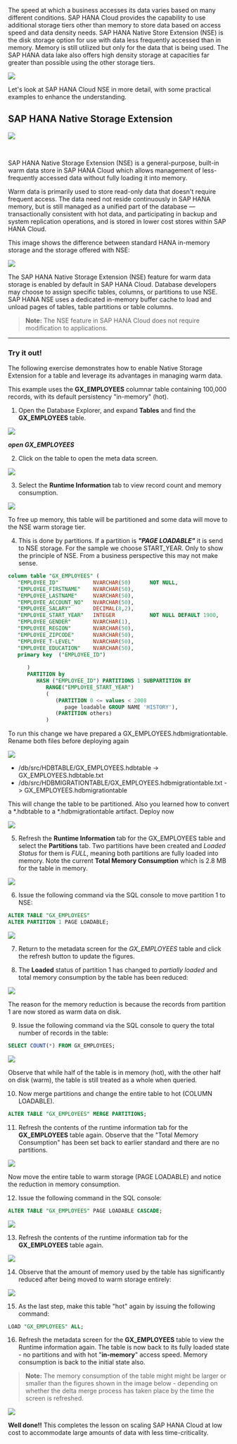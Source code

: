 The speed at which a business accesses its data varies based on many different conditions. SAP HANA Cloud provides the capability to use additional storage tiers other than memory to store data based on access speed and data density needs. SAP HANA Native Store Extension (NSE) is the disk storage option for use with data less frequently accessed than in memory. Memory is still utilized but only for the data that is being used. The SAP HANA data lake also offers high density storage at capacities far greater than possible using the other storage tiers.


![](./Images/image01new2.png)

<!---Some of the tiered storage options available to manage large amounts of data beyond the scale of SAP HANA Cloud are **SAP HANA Native Storage Extension (NSE)** and **SAP HANA Data Lake**.
</br>

>**Note:** The rest of this lesson will focus on SAP HANA Native Storage Extension (NSE). For more information on SAP HANA Data Lake, please see the appendix at the end of this Academy.--->

Let's look at SAP HANA Cloud NSE in more detail, with some practical examples to enhance the understanding.

## SAP HANA Native Storage Extension

![](./Images/image_nse.png)

<!---**Capabilities:**</br>
* Intelligent buffer cache to transfer pages of data between memory and disk
* Data is partly in memory, and partly on disk by splitting tables, columns, or partitions between memory and disk storage
* Collect statistics of data access to support data placement recommendations

**Benefits:**</br>
* Memory footprint reduction (8x - 10x)
* Acceptable lower performance (2x – 3x slower)
* Increased data capacity
* Cost-efficient use of system resources according to business priorities
</br>

<!---![](./Images/DBX_DT/image_hdl.png)

**Capabilities:**</br>
* Integrated into HANA Cloud Instance
* Automatically provisioned and administered with HANA Cloud
* Based on existing SAP technology
* Highly optimized SDA connection including *"query delegation"*
* Elastic scale, independent of SAP HANA DB
* High-speed ingestion enablement 
* Access to cloud storage (e.g. AWS S3, GCP Cloud Storage)
* Shared storage using the NetAppCloud Volumes Service


**Benefits:**</br>
* Ingest any data from cloud or on-premise data sources
* Easy to set up and use (single access layer in HANA Cloud)
* Low TCO 
* Fast analytic processing through columnar architecture
--->
</br>


SAP HANA Native Storage Extension (NSE) is a general-purpose, built-in warm data store in SAP HANA Cloud which allows management of less-frequently accessed data without fully loading it into memory. 

<!---It integrates disk-based or flash-drive based database technology with the SAP HANA in-memory database for an improved price-performance ratio.--->

Warm data is primarily used to store read-only data that doesn't require frequent access. The data need not reside continuously in SAP HANA memory, but is still managed as a unified part of the database ― transactionally consistent with hot data, and participating in backup and system replication operations, and is stored in lower cost stores within SAP HANA Cloud.

<!---Cold data is used to store read-only data, with very infrequent access requirements. Managing cold data separately from the SAP HANA Cloud database, but can still be accessed it from SAP HANA Cloud using SAP HANA’s data federation capabilities.--->

This image shows the difference between standard HANA in-memory storage and the storage offered with NSE:

![](./Images/image02.png)

The SAP HANA Native Storage Extension (NSE) feature for warm data storage is enabled by default in SAP HANA Cloud. Database developers may choose to assign specific tables, columns, or partitions to use NSE. SAP HANA NSE uses a dedicated in-memory buffer cache to load and unload pages of tables, table partitions or table columns. 
<!---The initial buffer cache size of an SAP HANA Cloud instance is 10% of the instance's memory size. Changing the initial buffer cache size once the SAP HANA instance has been created--->

>**Note:** The NSE feature in SAP HANA Cloud does not require modification to applications.

------
### Try it out!

<!---In this exercise we will walk through the steps of enabling NSE for a table and observe how NSE helps in managing the data in a hot-warm configuration.--->
The following exercise demonstrates how to enable Native Storage Extension for a table and leverage its advantages in managing warm data. 

This example uses the **GX_EMPLOYEES** columnar table containing 100,000 records, with its default persistency "in-memory" (hot).

1. Open the Database Explorer, and expand **Tables** and find the **GX_EMPLOYEES** table.

![](./Images/openDBX.png)

***open GX_EMPLOYEES***


2. Click on the table to open the meta data screen.

![](./Images/100_view_employee.png)


3. Select the **Runtime Information** tab to view record count and memory consumption.

![](./Images/110_view_employee_runtime.png)

To free up memory, this table will be partitioned and some data will move to the NSE warm storage tier.

<!--- Consider a situation where we might need to free up space in memory. We can partition this table as we saw in the last lesson, and then move a partition to Warm Storage (NSE) to see the effect on memory usage.--->

4. This is done by partitions. If a partition is ***"PAGE LOADABLE"*** it is send to NSE storage. For the sample we choose START_YEAR. Only to show the principle of NSE. From a business perspective this may not make sense.

```sql
column table "GX_EMPLOYEES" (
   "EMPLOYEE_ID"           NVARCHAR(50)      NOT NULL,
   "EMPLOYEE_FIRSTNAME"    NVARCHAR(50),
   "EMPLOYEE_LASTNAME"     NVARCHAR(50),
   "EMPLOYEE_ACCOUNT_NO"   NVARCHAR(50),
   "EMPLOYEE_SALARY"       DECIMAL(8,2),
   "EMPLOYEE_START_YEAR"   INTEGER           NOT NULL DEFAULT 1900,
   "EMPLOYEE_GENDER"       NVARCHAR(1),
   "EMPLOYEE_REGION"       NVARCHAR(50),
   "EMPLOYEE_ZIPCODE"      NVARCHAR(50),
   "EMPLOYEE_T-LEVEL"      NVARCHAR(50),
   "EMPLOYEE_EDUCATION"    NVARCHAR(50),
   primary key  ("EMPLOYEE_ID")
   
      ) 
      PARTITION by 
         HASH ("EMPLOYEE_ID") PARTITIONS 1 SUBPARTITION BY
            RANGE("EMPLOYEE_START_YEAR")
            (
               (PARTITION 0 <= values < 2008 
                  page loadable GROUP NAME 'HISTORY'),
               (PARTITION others)
            )

```

To run this change we have prepared a GX_EMPLOYEES.hdbmigrationtable.
Rename both files before deploying again

![](./Images/120_employees_rename.png)



- /db/src/HDBTABLE/GX_EMPLOYEES.hdbtable -> GX_EMPLOYEES.hdbtable.txt
- /db/src/HDBMIGRATIONTABLE/GX_EMPLOYEES.hdbmigrationtable.txt -> GX_EMPLOYEES.hdbmigrationtable

This will change the table to be partitioned. Also you learned how to convert a *.hdbtable to a *.hdbmigrationtable artifact.
Deploy now

![](./Images/130_project_deploy.png)



5. Refresh the **Runtime Information** tab for the GX_EMPLOYEES table and select the **Partitions** tab. Two partitions have been created and *Loaded Status* for them is *FULL*, meaning both partitions are fully loaded into memory. 
Note the current **Total Memory Consumption** which is 2.8 MB for the table in memory.

![](./Images/DBX_DT/image07.png)

6. Issue the following command via the SQL console to move partition 1 to NSE:

```SQL
ALTER TABLE "GX_EMPLOYEES"
ALTER PARTITION 1 PAGE LOADABLE;
```

![](./Images/DBX_DT/image08.png)

7. Return to the metadata screen for the *GX_EMPLOYEES* table and click the refresh button to update the figures.

8. The **Loaded** status of partition 1 has changed to *partially loaded* and total memory consumption by the table has been reduced:

![](./Images/DBX_DT/image09.png)

The reason for the memory reduction is because the records from partition 1 are now stored as warm data on disk.

9. Issue the following command via the SQL console to query the total number of records in the table:

```sql
SELECT COUNT(*) FROM GX_EMPLOYEES;
```

![](./Images/DBX_DT/image10.png)

Observe that while half of the table is in memory (hot), with the other half on disk (warm), the table is still treated as a whole when queried.

10.  Now merge partitions and change the entire table to hot (COLUMN LOADABLE).

```SQL
ALTER TABLE "GX_EMPLOYEES" MERGE PARTITIONS;
```

11.  Refresh the contents of the runtime information tab for the **GX_EMPLOYEES** table again. Observe that the "Total Memory Consumption" has been set back to earlier standard and there are no partitions.

![](./Images/DBX_DT/image11.png)


Now move the entire table to warm storage (PAGE LOADABLE) and notice the reduction in memory consumption.

12. Issue the following command in the SQL console:

```SQL
ALTER TABLE "GX_EMPLOYEES" PAGE LOADABLE CASCADE;
```

![](./Images/DBX_DT/image12.png)

13. Refresh the contents of the runtime information tab for the **GX_EMPLOYEES** table again.

![](./Images/DBX_DT/image13.png)

14. Observe that the amount of memory used by the table has significantly reduced after being moved to warm storage entirely:

![](./Images/DBX_DT/image14a.png)

15. As the last step, make this table "hot" again by issuing the following command:

```SQL
LOAD "GX_EMPLOYEES" ALL;
```

16. Refresh the metadata screen for the **GX_EMPLOYEES** table to view the Runtime information again. The table is now back to its fully loaded state - no partitions and with hot "**in-memory**" access speed. Memory consumption is back to the initial state also.

>**Note:** The memory consumption of the table might might be larger or smaller than the figures shown in the image below - depending on whether the delta merge process has taken place by the time the screen is refreshed.

![](./Images/DBX_DT/image11a.png)


**Well done!!** This completes the lesson on scaling SAP HANA Cloud at low cost to accommodate large amounts of data with less time-criticality.

<!---You should now have an understanding of the concept of data temperatures in SAP HANA Cloud, and how you can move data between hot and warm storage using Native Storage Extension (NSE).--->

















